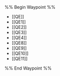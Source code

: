 %% Begin Waypoint %%
- [[QE]]
- [[QE1]]
- [[QE2]]
- [[QE3]]
- [[QE4]]
- [[QE8]]
- [[QE9]]
- [[QE10]]
- [[QE11]]

%% End Waypoint %%
